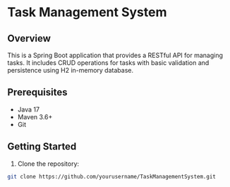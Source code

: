 # Task Management System

## Overview
This is a Spring Boot application that provides a RESTful API for managing tasks. It includes CRUD operations for tasks with basic validation and persistence using H2 in-memory database.

## Prerequisites
- Java 17
- Maven 3.6+
- Git

## Getting Started

1. Clone the repository:
```bash
git clone https://github.com/yourusername/TaskManagementSystem.git
